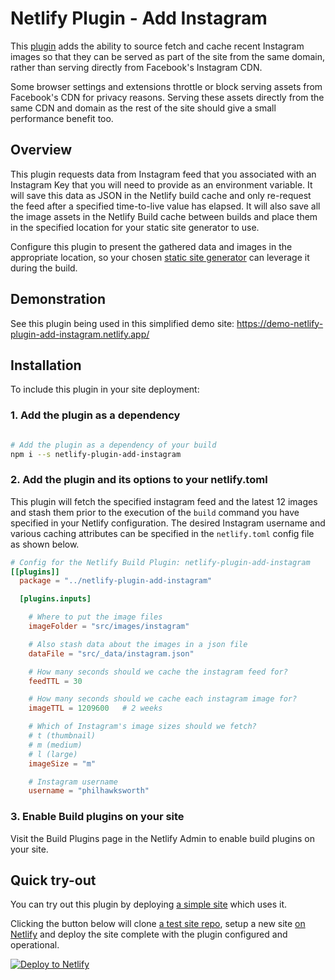 # Netlify Plugin - Add Instagram

This [plugin](https://www.netlify.com/build/plugins-beta?utm_source=github&utm_medium=plugin-addinstagram-pnh&utm_campaign=devex) adds the ability to source fetch and cache recent Instagram images so that they can be served as part of the site from the same domain, rather than serving directly from Facebook's Instagram CDN.

Some browser settings and extensions throttle or block serving assets from Facebook's CDN for privacy reasons. Serving these assets directly from the same CDN and domain as the rest of the site should give a small performance benefit too.

## Overview

This plugin requests data from Instagram feed that you associated with an Instagram Key that you will need to provide as an environment variable. It will save this data as JSON in the Netlify build cache and only re-request the feed after a specified time-to-live value has elapsed. It will also save all the image assets in the Netlify Build cache between builds and place them in the specified location for your static site generator to use.

Configure this plugin to present the gathered data and images in the appropriate location, so your chosen [static site generator](https://www.netlify.com/blog/2020/04/14/what-is-a-static-site-generator-and-3-ways-to-find-the-best-one/?utm_source=github&utm_medium=plugin-addinstagram-pnh&utm_campaign=devex) can leverage it during the build.


## Demonstration

See this plugin being used in this simplified demo site: https://demo-netlify-plugin-add-instagram.netlify.app/


## Installation

To include this plugin in your site deployment:


### 1. Add the plugin as a dependency

```bash

# Add the plugin as a dependency of your build
npm i --s netlify-plugin-add-instagram

```


### 2. Add the plugin and its options to your netlify.toml

This plugin will fetch the specified instagram feed and the latest 12 images and stash them prior to the execution of the `build` command you have specified in your Netlify configuration. The desired Instagram username and various caching attributes can be specified in the `netlify.toml` config file as shown below.

```toml
# Config for the Netlify Build Plugin: netlify-plugin-add-instagram
[[plugins]]
  package = "../netlify-plugin-add-instagram"

  [plugins.inputs]

    # Where to put the image files
    imageFolder = "src/images/instagram"

    # Also stash data about the images in a json file
    dataFile = "src/_data/instagram.json"

    # How many seconds should we cache the instagram feed for?
    feedTTL = 30

    # How many seconds should we cache each instagram image for?
    imageTTL = 1209600   # 2 weeks

    # Which of Instagram's image sizes should we fetch?
    # t (thumbnail)
    # m (medium)
    # l (large)
    imageSize = "m"

    # Instagram username
    username = "philhawksworth"
```


### 3. Enable Build plugins on your site

Visit the Build Plugins page in the Netlify Admin to enable build plugins on your site.


## Quick try-out

You can try out this plugin by deploying [a simple site](https://demo-netlify-plugin-add-instagram.netlify.app/) which uses it.

Clicking the button below will clone [a test site repo](https://github.com/philhawksworth/demo-netlify-plugin-add-instagram), setup a new site [on Netlify](https://netlify.com?utm_source=github&utm_medium=plugin-addinstagram-pnh&utm_campaign=devex) and deploy the site complete with the plugin configured and operational.

[![Deploy to Netlify](https://www.netlify.com/img/deploy/button.svg)](https://app.netlify.com/start/deploy?repository=https://github.com/philhawksworth/demo-netlify-plugin-add-instagram)
